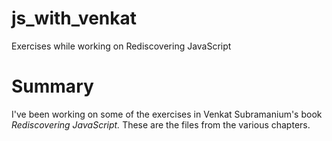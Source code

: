 # js_with_venkat
Exercises while working on Rediscovering JavaScript

# Summary
I've been working on some of the exercises in Venkat Subramanium's book *Rediscovering JavaScript.*  These are the files from the various chapters.
